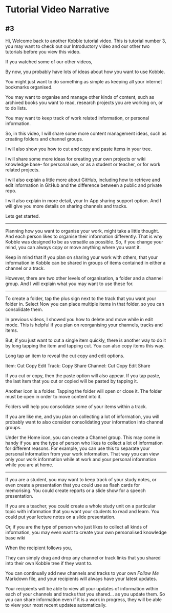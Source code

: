 # Tutorial Video Narrative
## #3
Hi, Welcome back to another Kobble tutorial video. This is tutorial number 3, you may want to check out our Introductory video and our other two tutorials before you view this video.

If you watched some of our other videos, 

By now, you probably have lots of ideas about how you want to use Kobble.

You might just want to do something as simple as keeping all your internet bookmarks organised.

You may want to organise and manage other kinds of content, such as archived books you want to read, research projects you are working on, or to do lists.

You may want to keep track of work related information, or personal information.

So, in this video, I will share some more content management ideas, such as creating folders and channel groups.

I will also show you how to cut and copy and paste items in your tree.

I will share some more ideas for creating your own projects or wiki knowledge base- for personal use, or as a student or teacher, or for work related projects.

I will also explain a little more about GitHub, including how to retrieve and edit information in GitHub and the difference between a public and private repo.

I will also explain in more detail, your In-App sharing support option. And I will give you more details on sharing channels and tracks.

Lets get started.

***

Planning how you want to organise your work, might take a little thought. And each person likes to organise their information differently. That is why Kobble was designed to be as versatile as possible. So, if you change your mind, you can always copy or move anything where you want it.

Keep in mind that if you plan on sharing your work with others, that your information in Kobble can be shared in groups of items contained in either a channel or a track.

However, there are two other levels of organisation, a folder and a channel group. And I will explain what you may want to use these for.

***

To create a folder, tap the plus sign next to the track that you want your folder in. Select Now you can place multiple items in that folder, so you can consolidate them.


 
In previous videos, I showed you how to delete and move while in edit mode. This is helpful if you plan on reorganising your channels, tracks and items.

But, if you just want to cut a single item quickly, there is another way to do it by long tapping the item and tapping cut. You can also copy items this way.

Long tap an item to reveal the cut copy and edit options.

Item: Cut Copy Edit
Track: Copy Share
Channel: Cut Copy Edit Share

If you cut or copy, then the paste option will also appear. If you tap paste, the last item that you cut or copied will be pasted by tapping it.

Another icon is a folder.
Tapping the folder will open or close it. The folder must be open in order to move content into  it.

Folders will help you consolidate some of your items within a track.

If you are like me, and you plan on collecting a lot of information, you will probably want to also consider consolidating your information into channel groups.

Under the Home icon, you can create a Channel group. This may come in handy if you are the type of person who likes to collect a lot of information for different reasons. For example, you can use this to separate your personal information from your work information. That way you can view only your work information while at work and your personal information while you are at home.

***



If you are a student, you may want to keep track of your study notes, or even create a presentation that you could use as flash cards for memorising. You could create reports or a slide show for a speech presentation.

If you are a teacher, you could create a whole study unit on a particular topic with information that you want your students to read and learn. You could put your lecture notes on a slide presentation.

Or, if you are the type of person who just likes to collect all kinds of information, you may even want to create your own personalised knowledge base wiki

When the recipient follows you,

They can simply drag and drop any channel or track links that you shared into their own Kobble tree if they want to.

You can continually add new channels and tracks to your own *Follow Me* Markdown file, and your recipients will always have your latest updates.

Your recipients will be able to view all your updates of information within each of your channels and tracks that you shared... as you update them. So you can share information even if it is a work in progress, they will be able to view your most recent updates automatically.